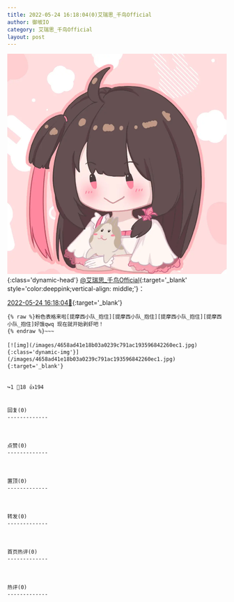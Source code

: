 ```yaml
---
title: 2022-05-24 16:18:04(0)艾瑞思_千鸟Official
author: 御坂IO
category: 艾瑞思_千鸟Official
layout: post
---
```


![img](/images/7e08840c56f251de28bdf766b647bd5fe9a5d50a.jpg){:class='dynamic-head'}
[@艾瑞思_千鸟Official](https://space.bilibili.com/1090010845/dynamic){:target='_blank' style='color:deeppink;vertical-align: middle;'}：

[2022-05-24 16:18:04🔗](https://t.bilibili.com/663752337678925863){:target='_blank'}

~~~
{% raw %}粉色表格来啦[提摩西小队_抱住][提摩西小队_抱住][提摩西小队_抱住][提摩西小队_抱住]好饿qwq 现在就开始剥虾吧！
{% endraw %}~~~

[![img](/images/4658ad41e18b03a0239c791ac193596842260ec1.jpg){:class='dynamic-img'}](/images/4658ad41e18b03a0239c791ac193596842260ec1.jpg){:target='_blank'}


↪️1 💬18 👍194


回复(0)
-------------



点赞(0)
-------------



置顶(0)
-------------



转发(0)
-------------



首页热评(0)
-------------



热评(0)
-------------



